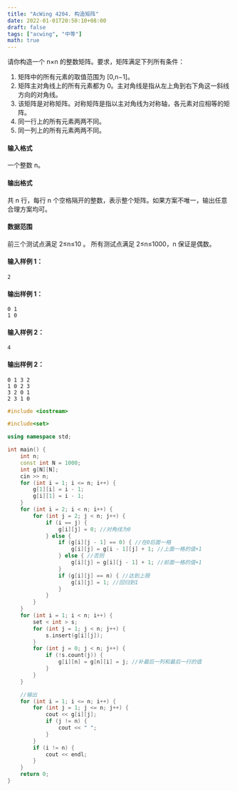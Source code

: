 ```yaml
---
title: "AcWing 4204. 构造矩阵"
date: 2022-01-01T20:50:10+08:00
draft: false
tags: ["acwing", "中等"]
math: true
---
```


请你构造一个 n×n 的整数矩阵。要求，矩阵满足下列所有条件：

1. 矩阵中的所有元素的取值范围为 [0,n−1]。
2. 矩阵主对角线上的所有元素都为 0。主对角线是指从左上角到右下角这一斜线方向的对角线。
3. 该矩阵是对称矩阵。对称矩阵是指以主对角线为对称轴，各元素对应相等的矩阵。
4. 同一行上的所有元素两两不同。
5. 同一列上的所有元素两两不同。

<!--more-->

#### 输入格式

一个整数 n。

#### 输出格式

共 n 行，每行 n 个空格隔开的整数，表示整个矩阵。如果方案不唯一，输出任意合理方案均可。

#### 数据范围

前三个测试点满足 2≤n≤10 。
所有测试点满足 2≤n≤1000，n 保证是偶数。

#### 输入样例 1：

```
2
```

#### 输出样例 1：

```
0 1
1 0
```

#### 输入样例 2：

```
4
```

#### 输出样例 2：

```
0 1 3 2
1 0 2 3
3 2 0 1
2 3 1 0
```

```cpp
#include <iostream>

#include<set>

using namespace std;

int main() {
    int n;
    const int N = 1000;
    int g[N][N];
    cin >> n;
    for (int i = 1; i <= n; i++) {
        g[1][i] = i - 1;
        g[i][1] = i - 1;
    }
    for (int i = 2; i < n; i++) {
        for (int j = 2; j < n; j++) {
            if (i == j) {
                g[i][j] = 0; //对角线为0
            } else {
                if (g[i][j - 1] == 0) { //在0后面一格
                    g[i][j] = g[i - 1][j] + 1; //上面一格的值+1
                } else { //否则
                    g[i][j] = g[i][j - 1] + 1; //前面一格的值+1
                }
                if (g[i][j] == n) { //达到上限
                    g[i][j] = 1; //回归到1
                }
            }
        }
    }
    for (int i = 1; i < n; i++) {
        set < int > s;
        for (int j = 1; j < n; j++) {
            s.insert(g[i][j]);
        }
        for (int j = 0; j < n; j++) {
            if (!s.count(j)) {
                g[i][n] = g[n][i] = j; //补最后一列和最后一行的值
            }
        }
    }

    //输出
    for (int i = 1; i <= n; i++) {
        for (int j = 1; j <= n; j++) {
            cout << g[i][j];
            if (j != n) {
                cout << " ";
            }
        }
        if (i != n) {
            cout << endl;
        }
    }
    return 0;
}
```
